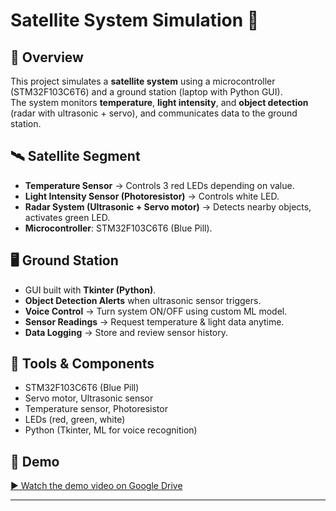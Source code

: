 # Satellite System Simulation 🚀

## 📌 Overview
This project simulates a **satellite system** using a microcontroller (STM32F103C6T6) and a ground station (laptop with Python GUI).  
The system monitors **temperature**, **light intensity**, and **object detection** (radar with ultrasonic + servo), and communicates data to the ground station.

## 🛰️ Satellite Segment
- **Temperature Sensor** → Controls 3 red LEDs depending on value.  
- **Light Intensity Sensor (Photoresistor)** → Controls white LED.  
- **Radar System (Ultrasonic + Servo motor)** → Detects nearby objects, activates green LED.  
- **Microcontroller**: STM32F103C6T6 (Blue Pill).  

## 🖥️ Ground Station
- GUI built with **Tkinter (Python)**.  
- **Object Detection Alerts** when ultrasonic sensor triggers.  
- **Voice Control** → Turn system ON/OFF using custom ML model.  
- **Sensor Readings** → Request temperature & light data anytime.  
- **Data Logging** → Store and review sensor history.  

## 📂 Tools & Components
- STM32F103C6T6 (Blue Pill)  
- Servo motor, Ultrasonic sensor  
- Temperature sensor, Photoresistor  
- LEDs (red, green, white)  
- Python (Tkinter, ML for voice recognition)  

## 🎥 Demo
[▶️ Watch the demo video on Google Drive](https://drive.google.com/file/d/1MtWWtWuqkeC5WX5udoTlt2kul2EG-iNO/view?usp=drive_link)

---
